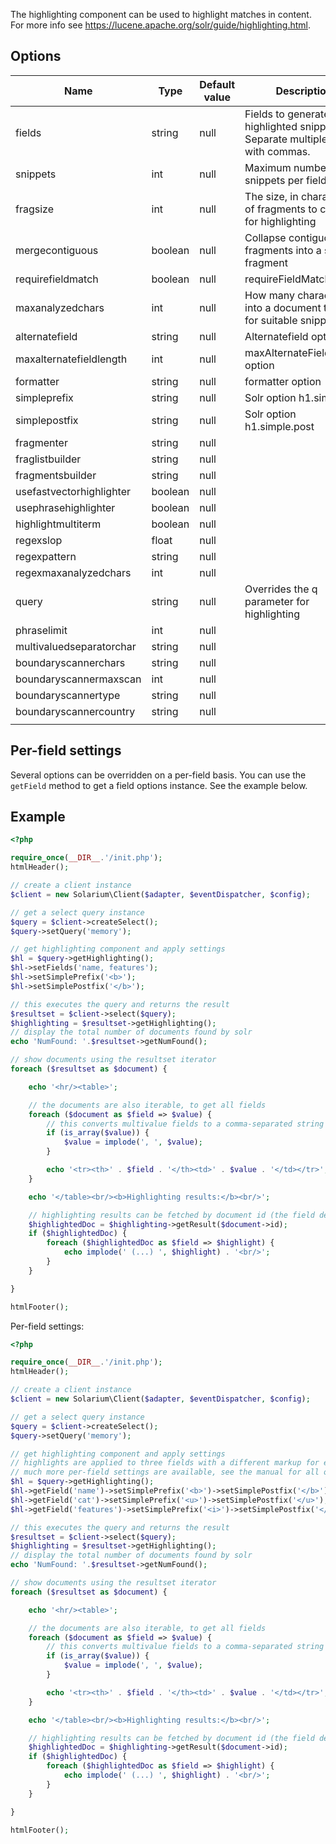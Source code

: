 The highlighting component can be used to highlight matches in content. For more info see <https://lucene.apache.org/solr/guide/highlighting.html>.

Options
-------

| Name                     | Type    | Default value | Description                                                                        |
|--------------------------|---------|---------------|------------------------------------------------------------------------------------|
| fields                   | string  | null          | Fields to generate highlighted snippets for. Separate multiple fields with commas. |
| snippets                 | int     | null          | Maximum number of snippets per field                                               |
| fragsize                 | int     | null          | The size, in characters, of fragments to consider for highlighting                 |
| mergecontiguous          | boolean | null          | Collapse contiguous fragments into a single fragment                               |
| requirefieldmatch        | boolean | null          | requireFieldMatch option                                                           |
| maxanalyzedchars         | int     | null          | How many characters into a document to look for suitable snippets                  |
| alternatefield           | string  | null          | Alternatefield option                                                              |
| maxalternatefieldlength  | int     | null          | maxAlternateFieldLength option                                                     |
| formatter                | string  | null          | formatter option                                                                   |
| simpleprefix             | string  | null          | Solr option h1.simple.pre                                                          |
| simplepostfix            | string  | null          | Solr option h1.simple.post                                                         |
| fragmenter               | string  | null          |                                                                                    |
| fraglistbuilder          | string  | null          |                                                                                    |
| fragmentsbuilder         | string  | null          |                                                                                    |
| usefastvectorhighlighter | boolean | null          |                                                                                    |
| usephrasehighlighter     | boolean | null          |                                                                                    |
| highlightmultiterm       | boolean | null          |                                                                                    |
| regexslop                | float   | null          |                                                                                    |
| regexpattern             | string  | null          |                                                                                    |
| regexmaxanalyzedchars    | int     | null          |                                                                                    |
| query                    | string  | null          | Overrides the q parameter for highlighting                                         |
| phraselimit              | int     | null          |                                                                                    |
| multivaluedseparatorchar | string  | null          |                                                                                    |
| boundaryscannerchars     | string  | null          |                                                                                    |
| boundaryscannermaxscan   | int     | null          |                                                                                    |
| boundaryscannertype      | string  | null          |                                                                                    |
| boundaryscannercountry   | string  | null          |                                                                                    |
||

Per-field settings
------------------

Several options can be overridden on a per-field basis. You can use the `getField` method to get a field options instance. See the example below.

Example
-------

```php
<?php

require_once(__DIR__.'/init.php');
htmlHeader();

// create a client instance
$client = new Solarium\Client($adapter, $eventDispatcher, $config);

// get a select query instance
$query = $client->createSelect();
$query->setQuery('memory');

// get highlighting component and apply settings
$hl = $query->getHighlighting();
$hl->setFields('name, features');
$hl->setSimplePrefix('<b>');
$hl->setSimplePostfix('</b>');

// this executes the query and returns the result
$resultset = $client->select($query);
$highlighting = $resultset->getHighlighting();
// display the total number of documents found by solr
echo 'NumFound: '.$resultset->getNumFound();

// show documents using the resultset iterator
foreach ($resultset as $document) {

    echo '<hr/><table>';

    // the documents are also iterable, to get all fields
    foreach ($document as $field => $value) {
        // this converts multivalue fields to a comma-separated string
        if (is_array($value)) {
            $value = implode(', ', $value);
        }

        echo '<tr><th>' . $field . '</th><td>' . $value . '</td></tr>';
    }

    echo '</table><br/><b>Highlighting results:</b><br/>';

    // highlighting results can be fetched by document id (the field defined as uniquekey in this schema)
    $highlightedDoc = $highlighting->getResult($document->id);
    if ($highlightedDoc) {
        foreach ($highlightedDoc as $field => $highlight) {
            echo implode(' (...) ', $highlight) . '<br/>';
        }
    }

}

htmlFooter();

```

Per-field settings:

```php
<?php

require_once(__DIR__.'/init.php');
htmlHeader();

// create a client instance
$client = new Solarium\Client($adapter, $eventDispatcher, $config);

// get a select query instance
$query = $client->createSelect();
$query->setQuery('memory');

// get highlighting component and apply settings
// highlights are applied to three fields with a different markup for each field
// much more per-field settings are available, see the manual for all options
$hl = $query->getHighlighting();
$hl->getField('name')->setSimplePrefix('<b>')->setSimplePostfix('</b>');
$hl->getField('cat')->setSimplePrefix('<u>')->setSimplePostfix('</u>');
$hl->getField('features')->setSimplePrefix('<i>')->setSimplePostfix('</i>');

// this executes the query and returns the result
$resultset = $client->select($query);
$highlighting = $resultset->getHighlighting();
// display the total number of documents found by solr
echo 'NumFound: '.$resultset->getNumFound();

// show documents using the resultset iterator
foreach ($resultset as $document) {

    echo '<hr/><table>';

    // the documents are also iterable, to get all fields
    foreach ($document as $field => $value) {
        // this converts multivalue fields to a comma-separated string
        if (is_array($value)) {
            $value = implode(', ', $value);
        }

        echo '<tr><th>' . $field . '</th><td>' . $value . '</td></tr>';
    }

    echo '</table><br/><b>Highlighting results:</b><br/>';

    // highlighting results can be fetched by document id (the field defined as uniquekey in this schema)
    $highlightedDoc = $highlighting->getResult($document->id);
    if ($highlightedDoc) {
        foreach ($highlightedDoc as $field => $highlight) {
            echo implode(' (...) ', $highlight) . '<br/>';
        }
    }

}

htmlFooter();

```
